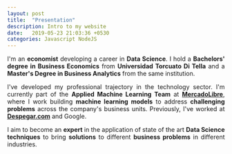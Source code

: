 ```yaml
---
layout: post
title:  "Presentation"
description: Intro to my website
date:   2019-05-23 21:03:36 +0530
categories: Javascript NodeJS
---
```

 
I'm an **economist** developing a career in **Data Science**.
I hold a **Bachelors' degree in Business Economics** from **Universidad Torcuato Di Tella** and 
a **Master's Degree in Business Analytics** from the same institution. 

I've developed my professional trajectory in the technology sector.
I'm currently part of the **Applied Machine Learning Team** at **[MercadoLibre](https://investor.mercadolibre.com/investor-relations)**, 
where I work building **machine learning models** to address **challenging problems** 
across the company's business units. Previously, I've worked at **[Despegar.com](https://investor.despegar.com/home/default.aspx)** and Google. 


I aim to become an **expert** in the application of state of the art **Data Science techniques** 
to bring **solutions** to different **business problems** in different industries.
<style>
body {
text-align: justify}
</style>

